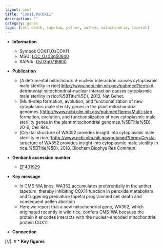 ```yaml
---
layout: post
title: "COX11,OsCOX11"
description: ""
category: genes
tags: [cell death, tapetum, pollen, anther, mitochondria, tapetal]
---
```


* **Information**  
    + Symbol: COX11,OsCOX11  
    + MSU: [LOC_Os03g50940](http://rice.plantbiology.msu.edu/cgi-bin/ORF_infopage.cgi?orf=LOC_Os03g50940)  
    + RAPdb: [Os03g0718600](http://rapdb.dna.affrc.go.jp/viewer/gbrowse_details/irgsp1?name=Os03g0718600)  

* **Publication**  
    + [A detrimental mitochondrial-nuclear interaction causes cytoplasmic male sterility in rice](http://www.ncbi.nlm.nih.gov/pubmed?term=A detrimental mitochondrial-nuclear interaction causes cytoplasmic male sterility in rice%5BTitle%5D), 2013, Nat Genet.
    + [Multi-step formation, evolution, and functionalization of new cytoplasmic male sterility genes in the plant mitochondrial genomes.](http://www.ncbi.nlm.nih.gov/pubmed?term=Multi-step formation, evolution, and functionalization of new cytoplasmic male sterility genes in the plant mitochondrial genomes.%5BTitle%5D), 2016, Cell Res.
    + [Crystal structure of WA352 provides insight into cytoplasmic male sterility in rice.](http://www.ncbi.nlm.nih.gov/pubmed?term=Crystal structure of WA352 provides insight into cytoplasmic male sterility in rice.%5BTitle%5D), 2018, Biochem Biophys Res Commun.

* **Genbank accession number**  
    + [EF431929](http://www.ncbi.nlm.nih.gov/nuccore/EF431929)

* **Key message**  
    + In CMS-WA lines, WA352 accumulates preferentially in the anther tapetum, thereby inhibiting COX11 function in peroxide metabolism and triggering premature tapetal programmed cell death and consequent pollen abortion
    + Here we report that a new mitochondrial gene, WA352, which originated recently in wild rice, confers CMS-WA because the protein it encodes interacts with the nuclear-encoded mitochondrial protein COX11

* **Connection**  

[//]: # * **Key figures**  



